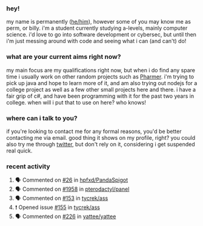 ### hey!
my name is permanently ([he/him](https://pronoun.is/he)), however some of you may know me as perm, or billy. i'm a student currently studying a-levels, mainly computer science. i'd love to go into software development or cybersec, but until then i'm just messing around with code and seeing what i can (and can't) do!

### what are your current aims right now?
my main focus are my qualifications right now, but when i do find any spare time i usually work on other random projects such as [Pharmer](https://github.com/Permanently/Pharmer). i'm trying to pick up java and hope to learn more of it, and am also trying out nodejs for a college project as well as a few other small projects here and there. i have a fair grip of c#, and have been programming with it for the past two years in college. when will i put that to use on here? who knows!

### where can i talk to you?
if you're looking to contact me for any formal reasons, you'd be better contacting me via email. good thing it shows on my profile, right? you could also try me through [twitter](https://twitter.com/permanentlay), but don't rely on it, considering i get suspended real quick.

### recent activity
<!--START_SECTION:activity-->
1. 🗣 Commented on [#26](https://github.com/hpfxd/PandaSpigot/issues/26) in [hpfxd/PandaSpigot](https://github.com/hpfxd/PandaSpigot)
2. 🗣 Commented on [#1958](https://github.com/pterodactyl/panel/issues/1958) in [pterodactyl/panel](https://github.com/pterodactyl/panel)
3. 🗣 Commented on [#153](https://github.com/tycrek/ass/issues/153) in [tycrek/ass](https://github.com/tycrek/ass)
4. ❗️ Opened issue [#155](https://github.com/tycrek/ass/issues/155) in [tycrek/ass](https://github.com/tycrek/ass)
5. 🗣 Commented on [#226](https://github.com/yattee/yattee/issues/226) in [yattee/yattee](https://github.com/yattee/yattee)
<!--END_SECTION:activity-->
